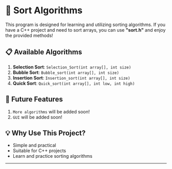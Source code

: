 
# 📘 Sort Algorithms

This program is designed for learning and utilizing sorting algorithms. If you have a C++ project and need to sort arrays, you can use **"sort.h"** and enjoy the provided methods! 

## 📋 Available Algorithms
1. **Selection Sort**: `Selection_Sort(int array[], int size)`
2. **Bubble Sort**: `Bubble_sort(int array[], int size)`
3. **Insertion Sort**: `Insertion_sort(int array[], int size)`
4. **Quick Sort**: `Quick_sort(int array[], int low, int high)`

## 🔧 Future Features
1. `More algorithms` will be added soon!
2. `GUI` will be added soon!
## 💡 Why Use This Project?
- Simple and practical
- Suitable for C++ projects
- Learn and practice sorting algorithms

---

